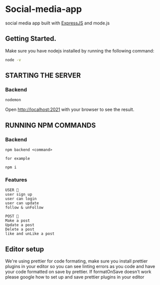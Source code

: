 # Social-media-app

social media app built with  [ExpressJS](http://expressjs.com/) and mode.js 

## Getting Started.

Make sure you have nodejs installed by running the following command:

```bash
node -v
```

## STARTING THE SERVER

### Backend

```bash
nodemon 
```

Open [http://localhost:2021](http://localhost:2022) with your browser to see the result.

## RUNNING NPM COMMANDS

### Backend

```
npm backend <command>

for example

npm i 
```
### Features
```
USER 👤 
user sign up 
user can login
user can update
follow & unFollow

POST 📯 
Make a post
Update a post
Delete a post
like and unLike a post

```

## Editor setup

We're using prettier for code formating, make sure you install prettier plugins in your editor so you can
see linting errors as you code and have your code formatted on save by prettier. If formatOnSave doesn't work please google how to set up
and save prettier plugins in your editor

